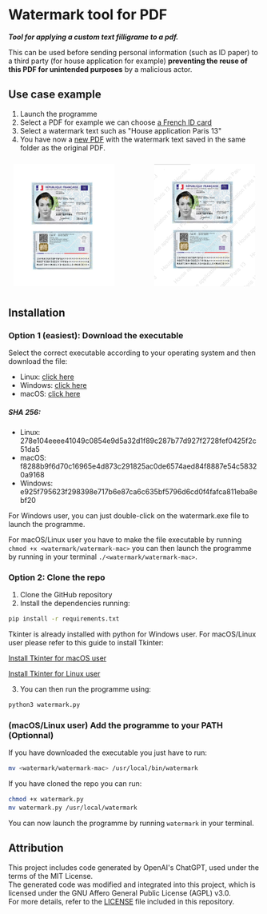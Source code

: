 # Watermark tool for PDF

***Tool for applying a custom text filligrame to a pdf.***

This can be used before sending personal information (such as ID paper) to a third party (for house application for example) **preventing the reuse of this PDF for unintended purposes** by a malicious actor.


## Use case example

1. Launch the programme
2. Select a PDF for example we can choose [a French ID card](example/PDF-example.pdf)
3. Select a watermark text such as "House application Paris 13"
4. You have now a [new PDF](example/PDF-example-watermarked.pdf) with the watermark text saved in the same folder as the original PDF.

<div style="display: flex; justify-content: space-between;">
<img src="example/PDF-example.png" width="40%" height="30%" style="margin: 10px;"> 
<img src="example/PDF-example-watermarked.png" width="40%" height="30%" style="margin: 10px;">
</div>

## Installation

### Option 1 (easiest): Download the executable

Select the correct executable according to your operating system and then download the file:
- Linux: [click here](dist/watermark) 
- Windows: [click here](dist/watermark.exe)
- macOS: [click here](dist/watermark-mac)

##### SHA 256:
- Linux: 278e104eeee41049c0854e9d5a32d1f89c287b77d927f2728fef0425f2c51da5
- macOS: f8288b9f6d70c16965e4d873c291825ac0de6574aed84f8887e54c58320a9168
- Windows: e925f795623f298398e717b6e87ca6c635bf5796d6cd0f4fafca811eba8ebf20

For Windows user, you can just double-click on the watermark.exe file to launch the programme.

For macOS/Linux user you have to make the file executable by running `chmod +x <watermark/watermark-mac>` you can then launch the programme by running in your terminal `./<watermark/watermark-mac>`.

### Option 2: Clone the repo

1. Clone the GitHub repository
2. Install the dependencies running:
```sh
pip install -r requirements.txt
```

Tkinter is already installed with python for Windows user. For macOS/Linux user please refer to this guide to install Tkinter:

[Install Tkinter for macOS user](https://www.pythonguis.com/installation/install-tkinter-mac/)

[Install Tkinter for Linux user](https://www.pythonguis.com/installation/install-tkinter-linux/)

3. You can then run the programme using:
```sh
python3 watermark.py
```

### (macOS/Linux user) Add the programme to your PATH (Optionnal)

If you have downloaded the executable you just have to run:
```sh
mv <watermark/watermark-mac> /usr/local/bin/watermark
```

If you have cloned the repo you can run:
```sh
chmod +x watermark.py
mv watermark.py /usr/local/watermark
```

You can now launch the programme by running `watermark` in your terminal.

## Attribution

This project includes code generated by OpenAI's ChatGPT, used under the terms of the MIT License.  
The generated code was modified and integrated into this project, which is licensed under the GNU Affero General Public License (AGPL) v3.0.  
For more details, refer to the [LICENSE](LICENSE) file included in this repository.
